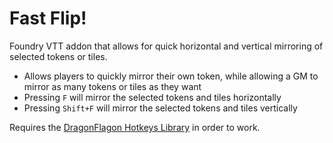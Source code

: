 # Fast Flip!
Foundry VTT addon that allows for quick horizontal and vertical mirroring of selected tokens or tiles.

* Allows players to quickly mirror their own token, while allowing a GM to mirror as many tokens or tiles as they want
* Pressing `F` will mirror the selected tokens and tiles horizontally
* Pressing `Shift+F` will mirror the selected tokens and tiles vertically

Requires the [DragonFlagon Hotkeys Library](https://github.com/flamewave000/dragonflagon-fvtt/tree/master/lib-df-hotkeys) in order to work.